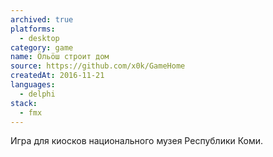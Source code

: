 ```yaml
---
archived: true
platforms:
  - desktop
category: game
name: Öльöш строит дом
source: https://github.com/x0k/GameHome
createdAt: 2016-11-21
languages:
  - delphi
stack:
  - fmx
---
```

Игра для киосков национального музея Республики Коми.
